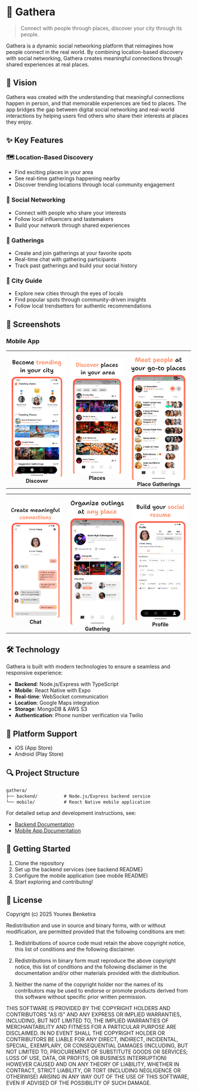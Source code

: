 # 🌟 Gathera

> Connect with people through places, discover your city through its people.

Gathera is a dynamic social networking platform that reimagines how people connect in the real world. By combining location-based discovery with social networking, Gathera creates meaningful connections through shared experiences at real places.

## 🎯 Vision

Gathera was created with the understanding that meaningful connections happen in person, and that memorable experiences are tied to places. The app bridges the gap between digital social networking and real-world interactions by helping users find others who share their interests at places they enjoy.

## ✨ Key Features

### 🗺️ Location-Based Discovery

- Find exciting places in your area
- See real-time gatherings happening nearby
- Discover trending locations through local community engagement

### 👥 Social Networking

- Connect with people who share your interests
- Follow local influencers and tastemakers
- Build your network through shared experiences

### 🎉 Gatherings

- Create and join gatherings at your favorite spots
- Real-time chat with gathering participants
- Track past gatherings and build your social history

### 🧭 City Guide

- Explore new cities through the eyes of locals
- Find popular spots through community-driven insights
- Follow local trendsetters for authentic recommendations

## 📸 Screenshots

### Mobile App

<div align="center">
  <table>
    <tr>
      <td align="center">
        <img src="assets/screenshots/Discover.png" alt="Discover Feed" width="250"/><br>
        <b>Discover</b>
      </td>
      <td align="center">
        <img src="assets/screenshots/PlaceList.png" alt="Places" width="250"/><br>
        <b>Places</b>
      </td>
      <td align="center">
        <img src="assets/screenshots/PlaceGatheringList.png" alt="Place Gatherings" width="250"/><br>
        <b>Place Gatherings</b>
      </td>
    </tr>
  </table>

  <table>
    <tr>
      <td align="center">
        <img src="assets/screenshots/Messages.png" alt="Messages" width="250"/><br>
        <b>Chat</b>
      </td>
      <td align="center">
        <img src="assets/screenshots/Outings.png" alt="Outings" width="250"/><br>
        <b>Gathering</b>
      </td>
      <td align="center">
        <img src="assets/screenshots/Profile.png" alt="Profile" width="250"/><br>
        <b>Profile</b>
      </td>
    </tr>
  </table>
</div>

## 🛠️ Technology

Gathera is built with modern technologies to ensure a seamless and responsive experience:

- **Backend**: Node.js/Express with TypeScript
- **Mobile**: React Native with Expo
- **Real-time**: WebSocket communication
- **Location**: Google Maps integration
- **Storage**: MongoDB & AWS S3
- **Authentication**: Phone number verification via Twilio

## 📱 Platform Support

- iOS (App Store)
- Android (Play Store)

## 🔍 Project Structure

```
gathera/
├── backend/          # Node.js/Express backend service
└── mobile/           # React Native mobile application
```

For detailed setup and development instructions, see:

- [Backend Documentation](backend/README.md)
- [Mobile App Documentation](mobile/README.md)

## 🚀 Getting Started

1. Clone the repository
2. Set up the backend services (see backend README)
3. Configure the mobile application (see mobile README)
4. Start exploring and contributing!

## 📄 License

Copyright (c) 2025 Younes Benketira

Redistribution and use in source and binary forms, with or without modification,
are permitted provided that the following conditions are met:

1. Redistributions of source code must retain the above copyright notice, this
   list of conditions and the following disclaimer.

2. Redistributions in binary form must reproduce the above copyright notice,
   this list of conditions and the following disclaimer in the documentation
   and/or other materials provided with the distribution.

3. Neither the name of the copyright holder nor the names of its
   contributors may be used to endorse or promote products derived from
   this software without specific prior written permission.

THIS SOFTWARE IS PROVIDED BY THE COPYRIGHT HOLDERS AND CONTRIBUTORS "AS IS"
AND ANY EXPRESS OR IMPLIED WARRANTIES, INCLUDING, BUT NOT LIMITED TO, THE
IMPLIED WARRANTIES OF MERCHANTABILITY AND FITNESS FOR A PARTICULAR PURPOSE ARE
DISCLAIMED. IN NO EVENT SHALL THE COPYRIGHT HOLDER OR CONTRIBUTORS BE LIABLE
FOR ANY DIRECT, INDIRECT, INCIDENTAL, SPECIAL, EXEMPLARY, OR CONSEQUENTIAL
DAMAGES (INCLUDING, BUT NOT LIMITED TO, PROCUREMENT OF SUBSTITUTE GOODS OR
SERVICES; LOSS OF USE, DATA, OR PROFITS; OR BUSINESS INTERRUPTION) HOWEVER
CAUSED AND ON ANY THEORY OF LIABILITY, WHETHER IN CONTRACT, STRICT LIABILITY,
OR TORT (INCLUDING NEGLIGENCE OR OTHERWISE) ARISING IN ANY WAY OUT OF THE USE
OF THIS SOFTWARE, EVEN IF ADVISED OF THE POSSIBILITY OF SUCH DAMAGE.
